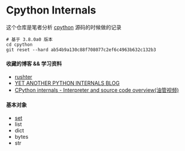 # Cpython Internals

这个仓库是笔者分析 [cpython](https://github.com/python/cpython) 源码的时候做的记录

    # 基于 3.8.0a0 版本
    cd cpython
    git reset --hard ab54b9a130c88f708077c2ef6c4963b632c132b3


#### 收藏的博客 && 学习资料
* [rushter](https://rushter.com/)
* [YET ANOTHER PYTHON INTERNALS BLOG](https://pythoninternal.wordpress.com/)
* [CPython internals - Interpreter and source code overview(油管视频)](https://www.youtube.com/watch?v=LhadeL7_EIU&list=PLzV58Zm8FuBL6OAv1Yu6AwXZrnsFbbR0S)

#### 基本对象
 * [set](https://github.com/zpoint/Cpython-Internals/blob/master/BasicObject/set/set_cn.md)
 * list
 * dict
 * bytes
 * str
